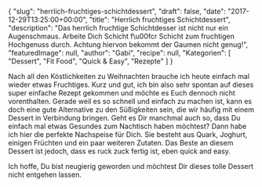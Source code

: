 {
    "slug": "herrlich-fruchtiges-schichtdessert",
    "draft": false,
    "date": "2017-12-29T13:25:00+00:00",
    "title": "Herrlich fruchtiges Schichtdessert",
    "description": "Das herrlich fruchtige Schichtdesser ist nicht nur ein Augenschmaus. Arbeite Dich Schicht f\u00fcr Schicht zum fruchtigen Hochgenuss durch. Achtung hiervon bekommt  der Gaumen nicht genug!",
    "featuredImage": null,
    "author": "Gabi",
    "recipe": null,
    "Kategorien": [
        "Dessert",
        "Fit Food",
        "Quick & Easy",
        "Rezepte"
    ]
}

Nach all den Köstlichkeiten zu Weihnachten brauche ich heute einfach mal wieder etwas Fruchtiges.
Kurz und gut, ich bin also sehr spontan auf dieses super einfache Rezept gekommen und möchte es Euch dennoch nicht vorenthalten. Gerade weil es so schnell und einfach zu machen ist, kann es doch eine gute Alternative zu den Süßigkeiten sein, die wir häufig mit einem Dessert in Verbindung bringen.
Geht es Dir manchmal auch so, dass Du einfach mal etwas Gesundes zum Nachtisch haben möchtest? Dann habe ich hier die perfekte Nachspeise für Dich. Sie besteht aus Quark, Joghurt, einigen Früchten und ein paar weiteren Zutaten. Das Beste an diesem Dessert ist jedoch, dass es ruck zuck fertig ist, eben quick and easy.

Ich hoffe, Du bist neugierig geworden und möchtest Dir dieses tolle Dessert nicht entgehen lassen.